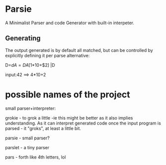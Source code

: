 # Parsie

A Minimalist Parser and code Generator with built-in interpeter.

## Generating

The output generated is by default all matched, but can be controlled by explicitly defining it per parse alternative:

   D=$d
   A=DA [$1*10+$2] |D

input:42 ==> 4*10+2

# possible names of the project

small parser+interpreter:

grokie - to grok a little -ie
  this might be better as it also implies understanding. As it can interpret generated code once the input program is parsed - it "groks", at least a little bit.

parsie - small parser?

parslet - a tiny parser

pars - forth like 4th letters, lol
